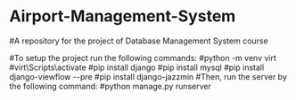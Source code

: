 # Airport-Management-System
#A repository for the project of Database Management System course

#To setup the project run the following commands:
#python -m venv virt
#virt\Scripts\activate
#pip install django
#pip install mysql
#pip install django-viewflow --pre
#pip install django-jazzmin
#Then, run the server by the following command:
#python manage.py runserver
